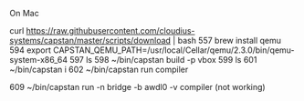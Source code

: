    On Mac
   
   curl https://raw.githubusercontent.com/cloudius-systems/capstan/master/scripts/download | bash
  557  brew install qemu
  594  export CAPSTAN_QEMU_PATH=/usr/local/Cellar/qemu/2.3.0/bin/qemu-system-x86_64 
  597  ls
  598  ~/bin/capstan build -p vbox
  599  ls
  601  ~/bin/capstan i
  602  ~/bin/capstan run compiler
  
  609  ~/bin/capstan run -n bridge -b awdl0 -v  compiler (not working)
